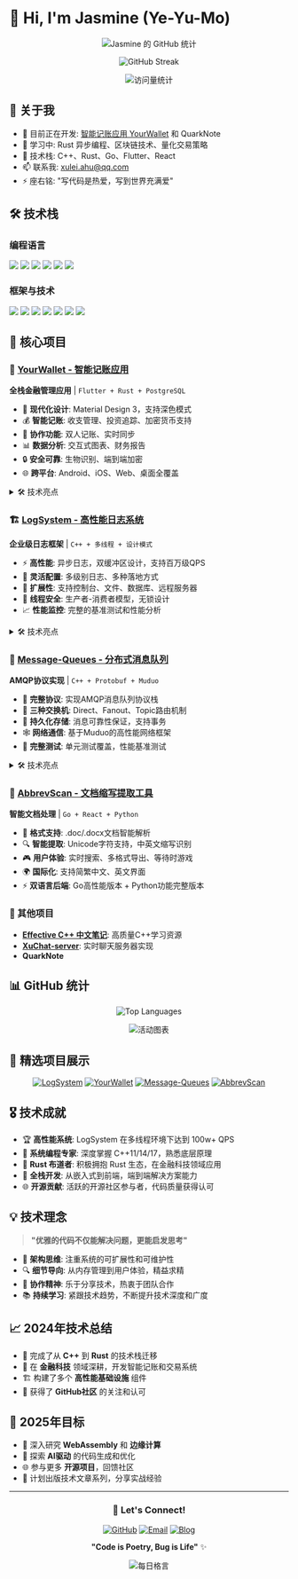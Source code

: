 # 👋 Hi, I'm Jasmine (Ye-Yu-Mo)

<div align="center">

![Jasmine 的 GitHub 统计](https://github-readme-stats.vercel.app/api?username=Ye-Yu-Mo&show_icons=true&theme=radical)

![GitHub Streak](https://github-readme-streak-stats.herokuapp.com/?user=Ye-Yu-Mo&theme=radical)

![访问量统计](https://visitor-badge.laobi.icu/badge?page_id=Ye-Yu-Mo)

</div>

## 🚀 关于我

- 🔭 目前正在开发: [智能记账应用 YourWallet](https://github.com/Ye-Yu-Mo/your_wallet) 和 QuarkNote
- 🌱 学习中: Rust 异步编程、区块链技术、量化交易策略
- 💼 技术栈: C++、Rust、Go、Flutter、React
- 📫 联系我: xulei.ahu@qq.com
- ⚡ 座右铭: "写代码是热爱，写到世界充满爱"

## 🛠️ 技术栈

### 编程语言
<p>
<img src="https://img.shields.io/badge/C++-00599C?style=for-the-badge&logo=c%2B%2B&logoColor=white" />
<img src="https://img.shields.io/badge/Rust-000000?style=for-the-badge&logo=rust&logoColor=white" />
<img src="https://img.shields.io/badge/Go-00ADD8?style=for-the-badge&logo=go&logoColor=white" />
<img src="https://img.shields.io/badge/Dart-0175C2?style=for-the-badge&logo=dart&logoColor=white" />
<img src="https://img.shields.io/badge/Python-3776AB?style=for-the-badge&logo=python&logoColor=white" />
<img src="https://img.shields.io/badge/JavaScript-F7DF1E?style=for-the-badge&logo=javascript&logoColor=black" />
</p>

### 框架与技术
<p>
<img src="https://img.shields.io/badge/Flutter-02569B?style=for-the-badge&logo=flutter&logoColor=white" />
<img src="https://img.shields.io/badge/React-20232A?style=for-the-badge&logo=react&logoColor=61DAFB" />
<img src="https://img.shields.io/badge/Axum-FF6B35?style=for-the-badge" />
<img src="https://img.shields.io/badge/FastAPI-009688?style=for-the-badge&logo=FastAPI&logoColor=white" />
<img src="https://img.shields.io/badge/PostgreSQL-316192?style=for-the-badge&logo=postgresql&logoColor=white" />
<img src="https://img.shields.io/badge/SQLite-07405E?style=for-the-badge&logo=sqlite&logoColor=white" />
<img src="https://img.shields.io/badge/Redis-DC382D?style=for-the-badge&logo=redis&logoColor=white" />
</p>

## 🎯 核心项目

### 🏦 [YourWallet - 智能记账应用](https://github.com/Ye-Yu-Mo/your_wallet)
**全栈金融管理应用** | `Flutter + Rust + PostgreSQL`

- 🎨 **现代化设计**: Material Design 3，支持深色模式
- 💰 **智能记账**: 收支管理、投资追踪、加密货币支持
- 👥 **协作功能**: 双人记账、实时同步
- 📊 **数据分析**: 交互式图表、财务报告
- 🔒 **安全可靠**: 生物识别、端到端加密
- 🌐 **跨平台**: Android、iOS、Web、桌面全覆盖

<details>
<summary>🛠️ 技术亮点</summary>

- **后端架构**: Axum异步Web框架 + SeaORM数据库抽象
- **前端技术**: Flutter Provider状态管理 + FL Chart可视化
- **数据同步**: Redis缓存 + 实时消息推送
- **API设计**: RESTful接口 + OpenAPI文档自动生成
- **部署方案**: Docker容器化 + CI/CD自动部署

</details>

### 🏗️ [LogSystem - 高性能日志系统](https://github.com/Ye-Yu-Mo/LogSystem)
**企业级日志框架** | `C++ + 多线程 + 设计模式`

- ⚡ **高性能**: 异步日志，双缓冲区设计，支持百万级QPS
- 🎯 **灵活配置**: 多级别日志、多种落地方式
- 🔧 **扩展性**: 支持控制台、文件、数据库、远程服务器
- 🧵 **线程安全**: 生产者-消费者模型，无锁设计
- 📈 **性能监控**: 完整的基准测试和性能分析

<details>
<summary>🛠️ 技术亮点</summary>

- **设计模式**: 单例、工厂、建造者、代理模式
- **并发编程**: C++11多线程、智能指针、右值引用
- **内存优化**: 双缓冲区技术，避免频繁内存申请释放
- **网络通信**: TCP服务器，支持远程日志收集
- **数据持久化**: SQLite数据库，支持日志检索分析

</details>

### 📨 [Message-Queues - 分布式消息队列](https://github.com/Ye-Yu-Mo/Message-Queues)
**AMQP协议实现** | `C++ + Protobuf + Muduo`

- 🔄 **完整协议**: 实现AMQP消息队列协议栈
- 🎯 **三种交换机**: Direct、Fanout、Topic路由机制
- 💾 **持久化存储**: 消息可靠性保证，支持事务
- 🕸️ **网络通信**: 基于Muduo的高性能网络框架
- 🧪 **完整测试**: 单元测试覆盖，性能基准测试

<details>
<summary>🛠️ 技术亮点</summary>

- **网络架构**: 基于Muduo网络库的高并发服务器
- **协议设计**: Protobuf二进制序列化，自定义应用层协议
- **存储引擎**: SQLite3数据持久化，垃圾回收机制
- **路由算法**: 高效的主题匹配算法，支持通配符
- **监控运维**: 完整的日志系统，支持在线监控

</details>

### 📄 [AbbrevScan - 文档缩写提取工具](https://github.com/Ye-Yu-Mo/AbbrevScan)
**智能文档处理** | `Go + React + Python`

- 📖 **格式支持**: .doc/.docx文档智能解析
- 🔍 **智能提取**: Unicode字符支持，中英文缩写识别
- 🎮 **用户体验**: 实时搜索、多格式导出、等待时游戏
- 🌍 **国际化**: 支持简繁中文、英文界面
- ⚡ **双语言后端**: Go高性能版本 + Python功能完整版本

### 🔧 其他项目

- **[Effective C++ 中文笔记](https://github.com/Ye-Yu-Mo/Effective-CPP-DOCS-CHINESE)**: 高质量C++学习资源
- **[XuChat-server](https://github.com/Ye-Yu-Mo/XuChat-server)**: 实时聊天服务器实现
- **QuarkNote**

## 📊 GitHub 统计

<div align="center">

![Top Languages](https://github-readme-stats.vercel.app/api/top-langs/?username=Ye-Yu-Mo&layout=compact&langs_count=6&exclude_repo=Effective-CPP-DOCS-CHINESE,LearnRep&theme=radical)


![活动图表](https://github-readme-activity-graph.vercel.app/graph?username=Ye-Yu-Mo&theme=redical)

</div>

## 🌟 精选项目展示

<div align="center">

[![LogSystem](https://github-readme-stats.vercel.app/api/pin/?username=Ye-Yu-Mo&repo=LogSystem&theme=radical)](https://github.com/Ye-Yu-Mo/LogSystem)
[![YourWallet](https://github-readme-stats.vercel.app/api/pin/?username=Ye-Yu-Mo&repo=your_wallet&theme=radical)](https://github.com/Ye-Yu-Mo/your_wallet)
[![Message-Queues](https://github-readme-stats.vercel.app/api/pin/?username=Ye-Yu-Mo&repo=Message-Queues&theme=radical)](https://github.com/Ye-Yu-Mo/Message-Queues)
[![AbbrevScan](https://github-readme-stats.vercel.app/api/pin/?username=Ye-Yu-Mo&repo=AbbrevScan&theme=radical)](https://github.com/Ye-Yu-Mo/AbbrevScan)

</div>

## 🎖️ 技术成就

- 🏆 **高性能系统**: LogSystem 在多线程环境下达到 100w+ QPS
- 🔧 **系统编程专家**: 深度掌握 C++11/14/17，熟悉底层原理
- 🦀 **Rust 布道者**: 积极拥抱 Rust 生态，在金融科技领域应用
- 📱 **全栈开发**: 从嵌入式到前端，端到端解决方案能力
- 🌐 **开源贡献**: 活跃的开源社区参与者，代码质量获得认可

## 💡 技术理念

> **"优雅的代码不仅能解决问题，更能启发思考"**

- 📐 **架构思维**: 注重系统的可扩展性和可维护性
- 🔍 **细节导向**: 从内存管理到用户体验，精益求精
- 🤝 **协作精神**: 乐于分享技术，热衷于团队合作
- 📚 **持续学习**: 紧跟技术趋势，不断提升技术深度和广度

## 📈 2024年技术总结

- 🚀 完成了从 **C++** 到 **Rust** 的技术栈迁移
- 💼 在 **金融科技** 领域深耕，开发智能记账和交易系统
- 🏗️ 构建了多个 **高性能基础设施** 组件
- 🌟 获得了 **GitHub社区** 的关注和认可

## 🔮 2025年目标

- 🎯 深入研究 **WebAssembly** 和 **边缘计算**
- 🤖 探索 **AI驱动** 的代码生成和优化
- 🌐 参与更多 **开源项目**，回馈社区
- 📖 计划出版技术文章系列，分享实战经验

---

<div align="center">

### 🤝 Let's Connect!

[![GitHub](https://img.shields.io/badge/GitHub-100000?style=for-the-badge&logo=github&logoColor=white)](https://github.com/Ye-Yu-Mo)
[![Email](https://img.shields.io/badge/Email-D14836?style=for-the-badge&logo=gmail&logoColor=white)](mailto:xulei.ahu@qq.com)
[![Blog](https://img.shields.io/badge/Blog-FF5722?style=for-the-badge&logo=blogger&logoColor=white)](https://ye-yu-mo.github.io/)

**"Code is Poetry, Bug is Life"** ✨

![每日格言](https://quotes-github-readme.vercel.app/api?type=horizontal)

</div>
